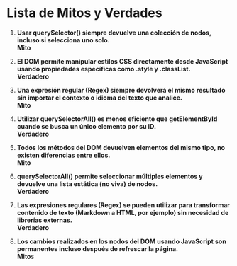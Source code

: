 # Lista de Mitos y Verdades

1. **Usar querySelector() siempre devuelve una colección de nodos, incluso si selecciona uno solo.**  
   **Mito**

2. **El DOM permite manipular estilos CSS directamente desde JavaScript usando propiedades específicas como .style y .classList.**  
   **Verdadero**

3. **Una expresión regular (Regex) siempre devolverá el mismo resultado sin importar el contexto o idioma del texto que analice.**  
   **Mito**

4. **Utilizar querySelectorAll() es menos eficiente que getElementById cuando se busca un único elemento por su ID.**  
   **Verdadero**

5. **Todos los métodos del DOM devuelven elementos del mismo tipo, no existen diferencias entre ellos.**  
   **Mito**

6. **querySelectorAll() permite seleccionar múltiples elementos y devuelve una lista estática (no viva) de nodos.**  
   **Verdadero**

7. **Las expresiones regulares (Regex) se pueden utilizar para transformar contenido de texto (Markdown a HTML, por ejemplo) sin necesidad de librerías externas.**  
   **Verdadero**

8. **Los cambios realizados en los nodos del DOM usando JavaScript son permanentes incluso después de refrescar la página.**  
   **Mito**s